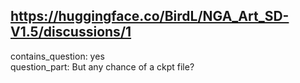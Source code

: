 ## https://huggingface.co/BirdL/NGA_Art_SD-V1.5/discussions/1

contains_question: yes  
question_part: But any chance of a ckpt file?